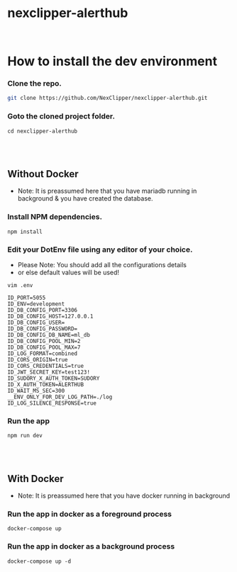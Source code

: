 # nexclipper-alerthub

<br/>

# How to install the dev environment

### Clone the repo.

```bash
git clone https://github.com/NexClipper/nexclipper-alerthub.git
```

### Goto the cloned project folder.

```shell
cd nexclipper-alerthub
```

<br /><br />

## Without Docker

- Note: It is preassumed here that you have mariadb running in background & you have created the database.

### Install NPM dependencies.

```shell
npm install
```

### Edit your DotEnv file using any editor of your choice.

- Please Note: You should add all the configurations details
- or else default values will be used!

```shell
vim .env
```

```
ID_PORT=5055
ID_ENV=development
ID_DB_CONFIG_PORT=3306
ID_DB_CONFIG_HOST=127.0.0.1
ID_DB_CONFIG_USER=
ID_DB_CONFIG_PASSWORD=
ID_DB_CONFIG_DB_NAME=ml_db
ID_DB_CONFIG_POOL_MIN=2
ID_DB_CONFIG_POOL_MAX=7
ID_LOG_FORMAT=combined
ID_CORS_ORIGIN=true
ID_CORS_CREDENTIALS=true
ID_JWT_SECRET_KEY=test123!
ID_SUDORY_X_AUTH_TOKEN=SUDORY
ID_X_AUTH_TOKEN=ALERTHUB
ID_WAIT_MS_SEC=300
__ENV_ONLY_FOR_DEV_LOG_PATH=./log
ID_LOG_SILENCE_RESPONSE=true
```

### Run the app

```shell
npm run dev
```

<br /><br />

## With Docker

- Note: It is preassumed here that you have docker running in background

### Run the app in docker as a foreground process

```shell
docker-compose up
```

### Run the app in docker as a background process

```shell
docker-compose up -d
```

